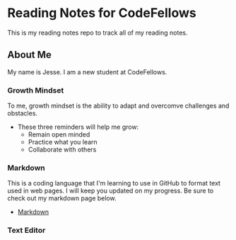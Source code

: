 # Reading Notes for CodeFellows

This is my reading notes repo to track all of my reading notes.

## About Me

My name is Jesse. I am a new student at CodeFellows.

### Growth Mindset

To me, growth mindset is the ability to adapt and overcomve challenges and obstacles.

- These three reminders will help me grow:
  - Remain open minded
  - Practice what you learn
  - Collaborate with others

### Markdown

This is a coding language that I'm learning to use in GitHub to format text used in web pages. I will keep you updated on my progress. Be sure to check out my markdown page below.
- [Markdown](markdown.md)

### Text Editor

